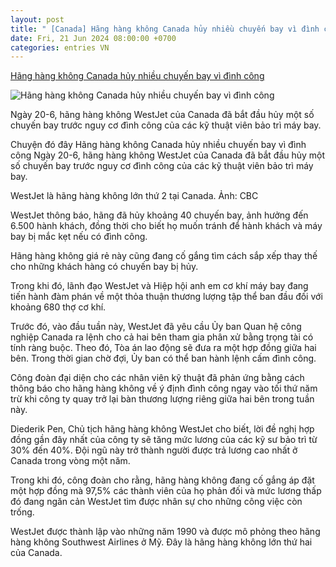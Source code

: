 ```yaml
---
layout: post
title: " [Canada] Hãng hàng không Canada hủy nhiều chuyến bay vì đình công"
date: Fri, 21 Jun 2024 08:00:00 +0700
categories: entries VN
---
```

[Hãng hàng không Canada hủy nhiều chuyến bay vì đình công](https://hanoimoi.vn/hang-hang-khong-canada-huy-nhieu-chuyen-bay-vi-dinh-cong-669814.html)

![Hãng hàng không Canada hủy nhiều chuyến bay vì đình công](https://hnm.1cdn.vn/thumbs/600x315/2024/06/20/2-1-.jpg)

Ngày 20-6, hãng hàng không WestJet của Canada đã bắt đầu hủy một số chuyến bay trước nguy cơ đình công của các kỹ thuật viên bảo trì máy bay.

Chuyện đó đây Hãng hàng không Canada hủy nhiều chuyến bay vì đình công Ngày 20-6, hãng hàng không WestJet của Canada đã bắt đầu hủy một số chuyến bay trước nguy cơ đình công của các kỹ thuật viên bảo trì máy bay.

WestJet là hãng hàng không lớn thứ 2 tại Canada. Ảnh: CBC

WestJet thông báo, hãng đã hủy khoảng 40 chuyến bay, ảnh hưởng đến 6.500 hành khách, đồng thời cho biết họ muốn tránh để hành khách và máy bay bị mắc kẹt nếu có đình công.

Hãng hàng không giá rẻ này cũng đang cố gắng tìm cách sắp xếp thay thế cho những khách hàng có chuyến bay bị hủy.

Trong khi đó, lãnh đạo WestJet và Hiệp hội anh em cơ khí máy bay đang tiến hành đàm phán về một thỏa thuận thương lượng tập thể ban đầu đối với khoảng 680 thợ cơ khí.

Trước đó, vào đầu tuần này, WestJet đã yêu cầu Ủy ban Quan hệ công nghiệp Canada ra lệnh cho cả hai bên tham gia phân xử bằng trọng tài có tính ràng buộc. Theo đó, Tòa án lao động sẽ đưa ra một hợp đồng giữa hai bên. Trong thời gian chờ đợi, Ủy ban có thể ban hành lệnh cấm đình công.

Công đoàn đại diện cho các nhân viên kỹ thuật đã phản ứng bằng cách thông báo cho hãng hàng không về ý định đình công ngay vào tối thứ năm trừ khi công ty quay trở lại bàn thương lượng riêng giữa hai bên trong tuần này.

Diederik Pen, Chủ tịch hãng hàng không WestJet cho biết, lời đề nghị hợp đồng gần đây nhất của công ty sẽ tăng mức lương của các kỹ sư bảo trì từ 30% đến 40%. Đội ngũ này trở thành người được trả lương cao nhất ở Canada trong vòng một năm.

Trong khi đó, công đoàn cho rằng, hãng hàng không đang cố gắng áp đặt một hợp đồng mà 97,5% các thành viên của họ phản đối và mức lương thấp đó đang ngăn cản WestJet tìm được nhân sự cho những công việc còn trống.

WestJet được thành lập vào những năm 1990 và được mô phỏng theo hãng hàng không Southwest Airlines ở Mỹ. Đây là hãng hàng không lớn thứ hai của Canada.

